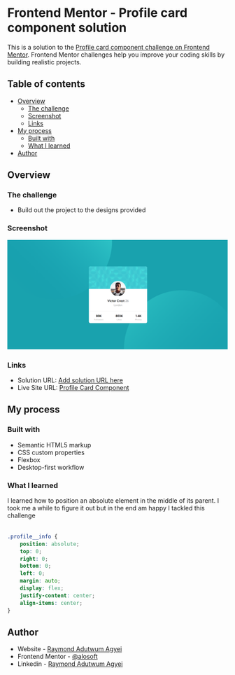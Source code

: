 # Frontend Mentor - Profile card component solution

This is a solution to the [Profile card component challenge on Frontend Mentor](https://www.frontendmentor.io/challenges/profile-card-component-cfArpWshJ). Frontend Mentor challenges help you improve your coding skills by building realistic projects. 

## Table of contents

- [Overview](#overview)
  - [The challenge](#the-challenge)
  - [Screenshot](#screenshot)
  - [Links](#links)
- [My process](#my-process)
  - [Built with](#built-with)
  - [What I learned](#what-i-learned)
- [Author](#author)

## Overview

### The challenge

- Build out the project to the designs provided

### Screenshot

![](./profile_card_website.png)

### Links

- Solution URL: [Add solution URL here](https://your-solution-url.com)
- Live Site URL: [Profile Card Component](https://alosoft.github.io/frontend_mentor-profile-card-component-main/)

## My process

### Built with

- Semantic HTML5 markup
- CSS custom properties
- Flexbox
- Desktop-first workflow

### What I learned

I learned how to position an absolute element in the middle of its parent. I took me a while to figure it out but in the end am happy I tackled this challenge

```css

.profile__info {
    position: absolute;
    top: 0;
    right: 0;
    bottom: 0;
    left: 0;
    margin: auto;
    display: flex;
    justify-content: center;
    align-items: center;
}
```


## Author

- Website - [Raymond Adutwum Agyei](https://corps-ai.herokuapp.com)
- Frontend Mentor - [@alosoft](https://www.frontendmentor.io/profile/alosoft)
- Linkedin - [Raymond Adutwum Agyei](https://www.linkedin.com/in/raymond-adutwum-agyei-366929117/)
